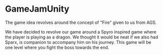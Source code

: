 # GameJamUnity

The game idea revolves around the concept of "Fire" given to us from AGS. 

We have decided to revolve our game around a Spyro inspired game where the player is playing as a dragon. We thought it would be neat if we also had Sparx, is companion to accompany him on his journey. This game will be one level where you fight the boss towards the end.
